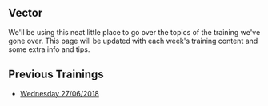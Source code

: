 ## Vector
We'll be using this neat little place to go over the topics of the training we've gone over. This page will be updated with each week's training content and some extra info and tips.

## Previous Trainings

 - [Wednesday 27/06/2018](../Training/2018-06-27/Docs/Intro.md)
